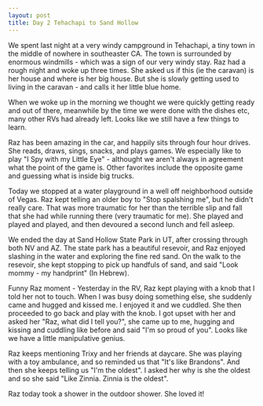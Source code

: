 ```yaml
---
layout: post
title: Day 2 Tehachapi to Sand Hollow
---
```


We spent last night at a very windy campground in Tehachapi, a tiny town in the middle of nowhere in southeaster CA. 
The town is surrounded by enormous windmills - which was a sign of our very windy stay. Raz had a rough night and woke up three times. She asked us if this (ie the caravan) is her house and where is her big house. But she is slowly getting used to living in the caravan - and calls it her little blue home.

When we woke up in the morning we thought we were quickly getting ready and out of there, meanwhile by the time we were done with the dishes etc, many other RVs had already left. Looks like we still have a few things to learn.

Raz has been amazing in the car, and happily sits through four hour drives. She reads, draws, sings, snacks, and plays games. We especially like to play "I Spy with my Little Eye" - althought we aren't always in agreement what the point of the game is. 
Other favorites include the opposite game and guessing what is inside big trucks.

Today we stopped at a water playground in a well off neighborhood outside of Vegas. Raz kept telling an older boy to "Stop spalshing me", but he didn't really care. That was more traumatic for her than the terrible slip and fall that she had while running there (very traumatic for me). She played and played and played, and then devoured a second lunch and fell asleep. 

We ended the day at Sand Hollow State Park in UT, after crossing through both NV and AZ. The state park has a beautiful resevoir, and Raz enjoyed slashing in the water and exploring the fine red sand. On the walk to the resevoir, she kept stopping to pick up handfuls of sand, and said "Look mommy - my handprint" (In Hebrew).

Funny Raz moment - Yesterday in the RV, Raz kept playing with a knob that I told her not to touch. When I was busy doing something else, she suddenly came and hugged and kissed me. I enjoyed it and we cuddled. She then proceeded to go back and play with the knob. I got upset with her and asked her "Raz, what did I tell you?", she came up to me, hugging and kissing and cuddling like before and said "I'm so proud of you". Looks like we have a little manipulative genius.

Raz keeps mentioning Trixy and her friends at daycare. She was playing with a toy ambulance, and so reminded us that "It's like Brandons". And then she keeps telling us "I'm the oldest". I asked her why is she the oldest and so she said "Like Zinnia. Zinnia is the oldest".

Raz today took a shower in the outdoor shower. She loved it!
